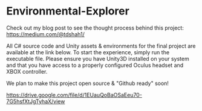 # Environmental-Explorer

Check out my blog post to see the thought process behind this project: https://medium.com/@tdshah1/

All C# source code and Unity assets & environments for the final project are available at the link below. To start the experience, simply run the executable file. Please ensure you have Unity3D installed on your system and that you have access to a properly configured Oculus headset and XBOX controller.

We plan to make this project open source & "Github ready" soon!

https://drive.google.com/file/d/1EUauQoBaOSaEeu70-7G5hsfXtJgTyhaX/view
